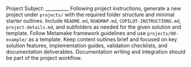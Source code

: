Project Subject: __________
Following project instructions, generate a new project under `projects/` with the required folder structure and minimal starter outlines. Include `README.md`, `ROADMAP.md`, `COPILOT-INSTRUCTIONS.md`, `project-details.md`, and subfolders as needed for the given solution and template. Follow Metamake framework guidelines and use `projects/00-example/` as a template.
Keep content outlines brief and focused on key solution features, implementation guides, validation checklists, and documentation deliverables. Documentation writing and integration should be part of the project workflow.